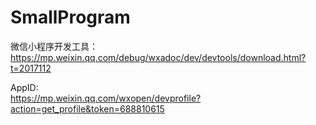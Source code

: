 # SmallProgram

微信小程序开发工具：
  https://mp.weixin.qq.com/debug/wxadoc/dev/devtools/download.html?t=2017112
  
AppID:  
  https://mp.weixin.qq.com/wxopen/devprofile?action=get_profile&token=688810615
